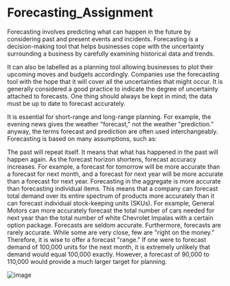 # Forecasting_Assignment

Forecasting involves predicting what can happen in the future by considering past and present events and incidents. Forecasting is a decision-making tool that helps businesses cope with the uncertainty surrounding a business by carefully examining historical data and trends.

It can also be labelled as a planning tool allowing businesses to plot their upcoming moves and budgets accordingly. Companies use the forecasting tool with the hope that it will cover all the uncertainties that might occur. It is generally considered a good practice to indicate the degree of uncertainty attached to forecasts. One thing should always be kept in mind; the data must be up to date to forecast accurately.

It is essential for short-range and long-range planning. For example, the evening news gives the weather "forecast," not the weather "prediction." anyway, the terms forecast and prediction are often used interchangeably. Forecasting is based on many assumptions, such as:

The past will repeat itself. It means that what has happened in the past will happen again.
As the forecast horizon shortens, forecast accuracy increases. For example, a forecast for tomorrow will be more accurate than a forecast for next month, and a forecast for next year will be more accurate than a forecast for next year.
Forecasting in the aggregate is more accurate than forecasting individual items. This means that a company can forecast total demand over its entire spectrum of products more accurately than it can forecast individual stock-keeping units (SKUs). For example, General Motors can more accurately forecast the total number of cars needed for next year than the total number of white Chevrolet Impalas with a certain option package.
Forecasts are seldom accurate. Furthermore, forecasts are rarely accurate. While some are very close, few are "right on the money." Therefore, it is wise to offer a forecast "range." If one were to forecast demand of 100,000 units for the next month, it is extremely unlikely that demand would equal 100,000 exactly. However, a forecast of 90,000 to 110,000 would provide a much larger target for planning.

![image](https://github.com/Shaikh-Faisal-Aftab/Forecasting_Assignment/assets/132913620/68433800-b1a6-41b7-a729-ee73953e2fb1)
